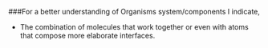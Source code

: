 ###For a better understanding of Organisms system/components I indicate,

 - The combination of molecules that work together or even with atoms that compose more elaborate interfaces.

